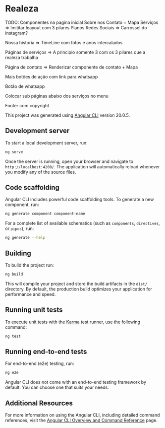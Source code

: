 # Realeza

TODO: 
Componentes na pagina inicial
    Sobre nos
    Contato + Mapa
    Serviços => Imititar leayout com 3 pilares
    Planos
    Redes Sociais => Carrossel do instagram?

Nossa historia => TimeLine com fotos e anos intercalados

Páginas de serviços => A principio somente 3 com os 3 pilares que a realeza trabalha

Página de contato => Renderizar componente de contato + Mapa

Mais botões de ação com link para whatsapp

Botão de whatsapp

Colocar sub páginas abaixo dos serviços no menu

Footer com copyright

This project was generated using [Angular CLI](https://github.com/angular/angular-cli) version 20.0.5.

## Development server

To start a local development server, run:

```bash
ng serve
```

Once the server is running, open your browser and navigate to `http://localhost:4200/`. The application will automatically reload whenever you modify any of the source files.

## Code scaffolding

Angular CLI includes powerful code scaffolding tools. To generate a new component, run:

```bash
ng generate component component-name
```

For a complete list of available schematics (such as `components`, `directives`, or `pipes`), run:

```bash
ng generate --help
```

## Building

To build the project run:

```bash
ng build
```

This will compile your project and store the build artifacts in the `dist/` directory. By default, the production build optimizes your application for performance and speed.

## Running unit tests

To execute unit tests with the [Karma](https://karma-runner.github.io) test runner, use the following command:

```bash
ng test
```

## Running end-to-end tests

For end-to-end (e2e) testing, run:

```bash
ng e2e
```

Angular CLI does not come with an end-to-end testing framework by default. You can choose one that suits your needs.

## Additional Resources

For more information on using the Angular CLI, including detailed command references, visit the [Angular CLI Overview and Command Reference](https://angular.dev/tools/cli) page.
